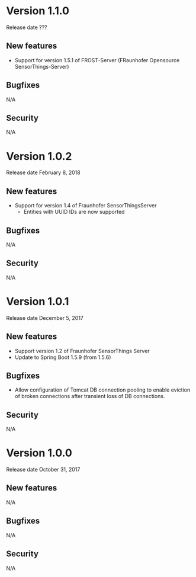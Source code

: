 
# Version 1.1.0
Release date ???

## New features
* Support for version 1.5.1 of FROST-Server (FRaunhofer Opensource SensorThings-Server)

## Bugfixes
N/A

## Security
N/A


# Version 1.0.2
Release date February 8, 2018

## New features
* Support for version 1.4 of Fraunhofer SensorThingsServer
    * Entities with UUID IDs are now supported

## Bugfixes
N/A

## Security
N/A

# Version 1.0.1
Release date December 5, 2017

## New features
* Support version 1.2 of Fraunhofer SensorThings Server
* Update to Spring Boot 1.5.9 (from 1.5.6)

## Bugfixes
* Allow configuration of Tomcat DB connection pooling to 
enable eviction of broken connections after transient loss 
of DB connections.

## Security
N/A


# Version 1.0.0
Release date October 31, 2017

## New features
N/A

## Bugfixes
N/A

## Security
N/A